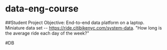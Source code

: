 # data-eng-course
##Student Project
Objective: End-to-end data platform on a laptop.
Miniature data set -- https://ride.citibikenyc.com/system-data.
"How long is the average ride each day of the week?"

#DB



